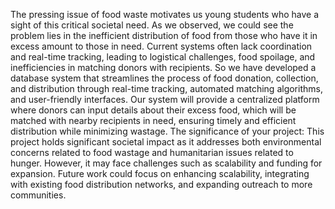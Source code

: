 The pressing issue of food waste motivates us young students who have a sight of this critical societal need. As we observed, we could see the problem lies in the inefficient distribution of food from those who have it in excess amount to those in need. Current systems often lack coordination and real-time tracking, leading to logistical challenges, food spoilage, and inefficiencies in matching donors with recipients.
 So we have developed a database system that streamlines the process of food donation, collection, and distribution through real-time tracking, automated matching algorithms, and user-friendly interfaces. Our system will provide a centralized platform where donors can input details about their excess food, which will be matched with nearby recipients in need, ensuring timely and efficient distribution while minimizing wastage. The significance of your project: This project holds significant societal impact as it addresses both environmental concerns related to food wastage and humanitarian issues related to hunger. However, it may face challenges such as scalability and funding for expansion. Future work could focus on enhancing scalability, integrating with existing food distribution networks, and expanding outreach to more communities.
